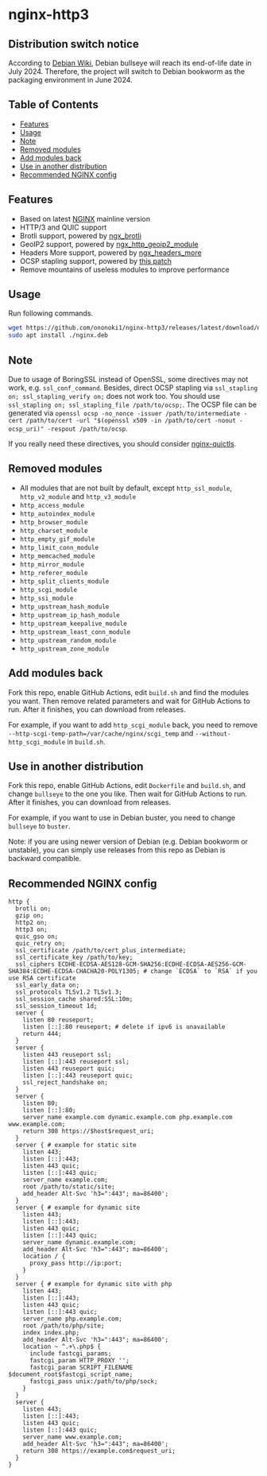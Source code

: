 # nginx-http3

## Distribution switch notice

According to [Debian Wiki](https://wiki.debian.org/DebianReleases), Debian bullseye will reach its end-of-life date in July 2024. Therefore, the project will switch to Debian bookworm as the packaging environment in June 2024.

## Table of Contents

- [Features](#features)
- [Usage](#usage)
- [Note](#note)
- [Removed modules](#removed-modules)
- [Add modules back](#add-modules-back)
- [Use in another distribution](#use-in-another-distribution)
- [Recommended NGINX config](#recommended-nginx-config)

## Features

- Based on latest [NGINX](https://hg.nginx.org/nginx) mainline version
- HTTP/3 and QUIC support
- Brotli support, powered by [ngx_brotli](https://github.com/google/ngx_brotli)
- GeoIP2 support, powered by [ngx_http_geoip2_module](https://github.com/leev/ngx_http_geoip2_module)
- Headers More support, powered by [ngx_headers_more](https://github.com/openresty/headers-more-nginx-module)
- OCSP stapling support, powered by [this patch](https://github.com/kn007/patch/blob/master/Enable_BoringSSL_OCSP.patch)
- Remove mountains of useless modules to improve performance

## Usage

Run following commands.

```bash
wget https://github.com/ononoki1/nginx-http3/releases/latest/download/nginx.deb
sudo apt install ./nginx.deb
```

## Note

Due to usage of BoringSSL instead of OpenSSL, some directives may not work, e.g. `ssl_conf_command`. Besides, direct OCSP stapling via `ssl_stapling on; ssl_stapling_verify on;` does not work too. You should use `ssl_stapling on; ssl_stapling_file /path/to/ocsp;`. The OCSP file can be generated via `openssl ocsp -no_nonce -issuer /path/to/intermediate -cert /path/to/cert -url "$(openssl x509 -in /path/to/cert -noout -ocsp_uri)" -respout /path/to/ocsp`.

If you really need these directives, you should consider [nginx-quictls](https://github.com/ononoki1/nginx-quictls).

## Removed modules

- All modules that are not built by default, except `http_ssl_module`, `http_v2_module` and `http_v3_module`
- `http_access_module`
- `http_autoindex_module`
- `http_browser_module`
- `http_charset_module`
- `http_empty_gif_module`
- `http_limit_conn_module`
- `http_memcached_module`
- `http_mirror_module`
- `http_referer_module`
- `http_split_clients_module`
- `http_scgi_module`
- `http_ssi_module`
- `http_upstream_hash_module`
- `http_upstream_ip_hash_module`
- `http_upstream_keepalive_module`
- `http_upstream_least_conn_module`
- `http_upstream_random_module`
- `http_upstream_zone_module`

## Add modules back

Fork this repo, enable GitHub Actions, edit `build.sh` and find the modules you want. Then remove related parameters and wait for GitHub Actions to run. After it finishes, you can download from releases.

For example, if you want to add `http_scgi_module` back, you need to remove `--http-scgi-temp-path=/var/cache/nginx/scgi_temp` and `--without-http_scgi_module` in `build.sh`.

## Use in another distribution

Fork this repo, enable GitHub Actions, edit `Dockerfile` and `build.sh`, and change `bullseye` to the one you like. Then wait for GitHub Actions to run. After it finishes, you can download from releases.

For example, if you want to use in Debian buster, you need to change `bullseye` to `buster`.

Note: if you are using newer version of Debian (e.g. Debian bookworm or unstable), you can simply use releases from this repo as Debian is backward compatible.

## Recommended NGINX config

```nginx
http {
  brotli on;
  gzip on;
  http2 on;
  http3 on;
  quic_gso on;
  quic_retry on;
  ssl_certificate /path/to/cert_plus_intermediate;
  ssl_certificate_key /path/to/key;
  ssl_ciphers ECDHE-ECDSA-AES128-GCM-SHA256:ECDHE-ECDSA-AES256-GCM-SHA384:ECDHE-ECDSA-CHACHA20-POLY1305; # change `ECDSA` to `RSA` if you use RSA certificate
  ssl_early_data on;
  ssl_protocols TLSv1.2 TLSv1.3;
  ssl_session_cache shared:SSL:10m;
  ssl_session_timeout 1d;
  server {
    listen 80 reuseport;
    listen [::]:80 reuseport; # delete if ipv6 is unavailable
    return 444;
  }
  server {
    listen 443 reuseport ssl;
    listen [::]:443 reuseport ssl;
    listen 443 reuseport quic;
    listen [::]:443 reuseport quic;
    ssl_reject_handshake on;
  }
  server {
    listen 80;
    listen [::]:80;
    server_name example.com dynamic.example.com php.example.com www.example.com;
    return 308 https://$host$request_uri;
  }
  server { # example for static site
    listen 443;
    listen [::]:443;
    listen 443 quic;
    listen [::]:443 quic;
    server_name example.com;
    root /path/to/static/site;
    add_header Alt-Svc 'h3=":443"; ma=86400';
  }
  server { # example for dynamic site
    listen 443;
    listen [::]:443;
    listen 443 quic;
    listen [::]:443 quic;
    server_name dynamic.example.com;
    add_header Alt-Svc 'h3=":443"; ma=86400';
    location / {
      proxy_pass http://ip:port;
    }
  }
  server { # example for dynamic site with php
    listen 443;
    listen [::]:443;
    listen 443 quic;
    listen [::]:443 quic;
    server_name php.example.com;
    root /path/to/php/site;
    index index.php;
    add_header Alt-Svc 'h3=":443"; ma=86400';
    location ~ ^.+\.php$ {
      include fastcgi_params;
      fastcgi_param HTTP_PROXY '';
      fastcgi_param SCRIPT_FILENAME $document_root$fastcgi_script_name;
      fastcgi_pass unix:/path/to/php/sock;
    }
  }
  server {
    listen 443;
    listen [::]:443;
    listen 443 quic;
    listen [::]:443 quic;
    server_name www.example.com;
    add_header Alt-Svc 'h3=":443"; ma=86400';
    return 308 https://example.com$request_uri;
  }
}
```
